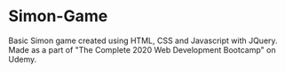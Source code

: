# Simon-Game
Basic Simon game created using HTML, CSS and Javascript with JQuery. Made as a part of "The Complete 2020 Web Development Bootcamp" on Udemy.
